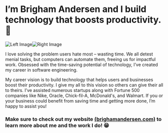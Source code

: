 # I’m Brigham Andersen and I build technology that boosts productivity.  💯

<!-- <img src="./linkedin-banner.png" alt="Brigham Banner" height="200px" style="min-width: 600px"> <img src="./profile.jpg" alt="Picture of Me" height="200px"> -->

<html lang="en">
<head>
  <style>
    .container {
      display: flex;
    }

    .image {
      flex: 1;
    }

    @media (max-width: 768px) {
      .image.right {
        display: none;
      }
    }
  </style>
</head>
<body>
  <div class="container">
    <img src="left-image.jpg" alt="Left Image" class="image">
    <img src="right-image.jpg" alt="Right Image" class="image right">
  </div>
</body>
</html>

I love solving the problem users hate most – wasting time. We all detest menial tasks, but computers can automate them, freeing us for impactful work.  Obsessed with the time-saving potential of technology, I’ve created my career in software engineering. 

My career vision is to build technology that helps users and businesses boost their productivity. I give my all to this vision so others can give their all to theirs. I’ve assisted numerous startups along with Fortune 500 companies like Nike, Oracle, Chick-fil-A, McDonald's, and Walmart. If you or your business could benefit from saving time and getting more done, I’m happy to assist you!

### Make sure to check out my website [(brighamandersen.com)](https://brighamandersen.com) to learn more about me and the work I do! 😁
